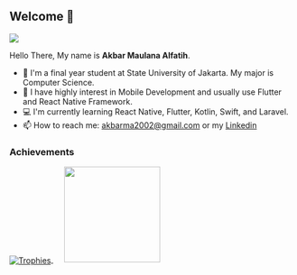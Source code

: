 ## Welcome 👋

![](https://komarev.com/ghpvc/?username=MauL08&style=flat)

Hello There, My name is **Akbar Maulana Alfatih**.

- 🔭 I'm a final year student at State University of Jakarta. My major is Computer Science.
- 🌱 I have highly interest in Mobile Development and usually use Flutter and React Native Framework.
- 💻 I'm currently learning React Native, Flutter, Kotlin, Swift, and Laravel.
- 📫 How to reach me: akbarma2002@gmail.com or my [Linkedin](https://www.linkedin.com/in/akbar-alfatih)

### Achievements

<div>
  <a href="https://github.com/ryo-ma/github-profile-trophy">
    <img align="center" src="https://github-profile-trophy.vercel.app/?theme=gruvbox&margin-w=8&column=3&username=MauL08" alt="Trophies" />
  </a>

  <a href="https://github.com/MauL08" align="center">
    <img style="margin-left: 20" height="170em" src="https://github-readme-stats.vercel.app/api/top-langs/?username=anuraghazra&layout=donut-vertical"/>
  </a>
</div>
